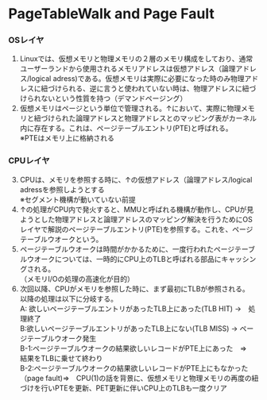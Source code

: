 # PageTableWalk and Page Fault

### OSレイヤ
1. Linuxでは、仮想メモリと物理メモリの２層のメモリ構成をしており、通常ユーザーランドから使用されるメモリアドレスは仮想アドレス（論理アドレス/logical adress)である。仮想メモリは実際に必要になった時のみ物理アドレスに紐づけられる、逆に言うと使われていない時は、物理アドレスに紐づけられないという性質を持つ（デマンドページング）  
2. 仮想メモリはページという単位で管理される。↑において、実際に物理メモリと紐づけられた論理アドレスと物理アドレスとのマッピング表がカーネル内に存在する。これは、ページテーブルエントリ(PTE)と呼ばれる。  
※PTEはメモリ上に格納される  

### CPUレイヤ
3. CPUは、メモリを参照する時に、↑の仮想アドレス（論理アドレス/logical adressを参照しようとする  
※セグメント機構が動いていない前提  
4. ↑の処理がCPU内で発火すると、MMUと呼ばれる機構が動作し、CPUが見ようとした物理アドレスと論理アドレスのマッピング解決を行うためにOSレイヤで解説のページテーブルエントリ(PTE)を参照する。これを、ページテーブルウオークという。  
5. ページテーブルウオークは時間がかかるために、一度行われたページテーブルウオークについては、一時的にCPU上のTLBと呼ばれる部品にキャッシングされる。  
（メモリI/Oの処理の高速化が目的）
6. 次回以降、CPUがメモリを参照した時に、まず最初にTLBが参照される。  
以降の処理は以下に分岐する。  
A: 欲しいページテーブルエントリがあったTLB上にあった(TLB HIT) →　処理終了  
B:欲しいページテーブルエントリがあったTLB上にない(TLB MISS) → ページテーブルウオーク発生  
B-1:ページテーブルウオークの結果欲しいレコードがPTE上にあった　⇒　結果をTLBに乗せて終わり  
B-2:ページテーブルウオークの結果欲しいレコードがPTE上にもなかった（page fault)⇒　CPU(1)の話を背景に、仮想メモリと物理メモリの再度の紐づけを行いPTEを更新、PET更新に伴いCPU上のTLBも一度クリア  


